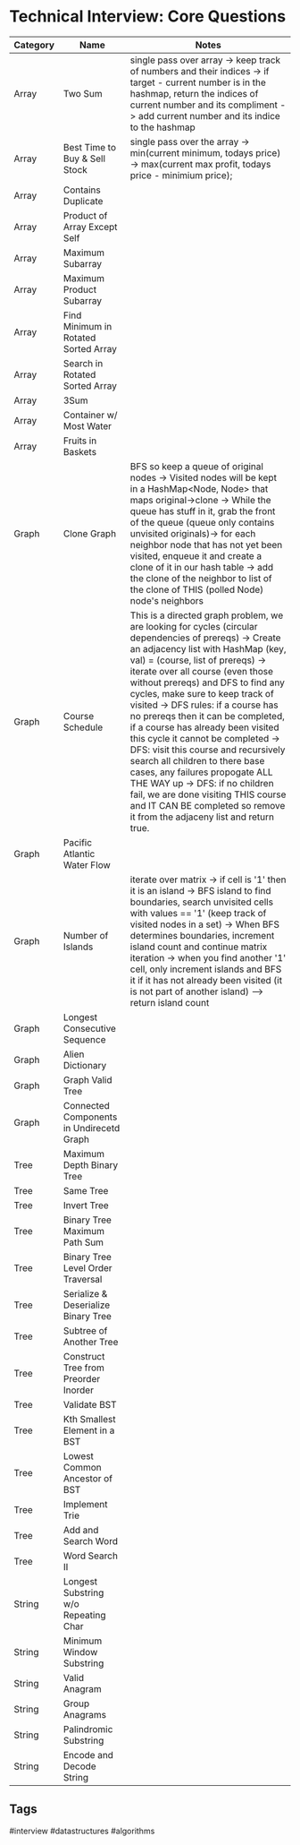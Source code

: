# Technical Interview: Core Questions
| Category  | Name                                      |   Notes
| -         | -                                         |   -
| Array     | Two Sum                                   | single pass over array -> keep track of numbers and their indices -> if target - current number is in the hashmap, return the indices of current number and its compliment -> add current number and its indice to the hashmap  
| Array     | Best Time to Buy & Sell Stock             | single pass over the array -> min(current minimum, todays price) -> max(current max profit, todays price - minimium price);
| Array     | Contains Duplicate                        |
| Array     | Product of Array Except Self              |
| Array     | Maximum Subarray                          |
| Array     | Maximum Product Subarray                  |
| Array     | Find Minimum in Rotated Sorted Array      |
| Array     | Search in Rotated Sorted Array            |
| Array     | 3Sum                                      |
| Array     | Container w/ Most Water                   |
| Array     | Fruits in Baskets                         |
| Graph     | Clone Graph                               | BFS so keep a queue of original nodes -> Visited nodes will be kept in a HashMap<Node, Node> that maps original->clone -> While the queue has stuff in it, grab the front of the queue (queue only contains unvisited originals)-> for each neighbor node that has not yet been visited, enqueue it and create a clone of it in our hash table -> add the clone of the neighbor to list of the clone of THIS (polled Node) node's neighbors
| Graph     | Course Schedule                           | This is a directed graph problem, we are looking for cycles (circular dependencies of prereqs) -> Create an adjacency list with HashMap (key, val) = (course, list of prereqs) -> iterate over all course (even those without prereqs) and DFS to find any cycles, make sure to keep track of visited -> DFS rules: if a course has no prereqs then it can be completed, if a course has already been visited this cycle it cannot be completed -> DFS: visit this course and recursively search all children to there base cases, any failures propogate ALL THE WAY up -> DFS: if no children fail, we are done visiting THIS course and IT CAN BE completed so remove it from the adjaceny list and return true.
| Graph     | Pacific Atlantic Water Flow               |
| Graph     | Number of Islands                         | iterate over matrix -> if cell is '1' then it is an island -> BFS island to find boundaries, search unvisited cells with values == '1' (keep track of visited nodes in a set) -> When BFS determines boundaries, increment island count and continue matrix iteration -> when you find another '1' cell, only increment islands and BFS it if it has not already been visited (it is not part of another island) --> return island count
| Graph     | Longest Consecutive Sequence              |
| Graph     | Alien Dictionary                          |
| Graph     | Graph Valid Tree                          |
| Graph     | Connected Components in Undirecetd Graph  |
| Tree      | Maximum Depth Binary Tree                 |
| Tree      | Same Tree                                 |
| Tree      | Invert Tree                               |
| Tree      | Binary Tree Maximum Path Sum              |
| Tree      | Binary Tree Level Order Traversal         |
| Tree      | Serialize & Deserialize Binary Tree       |
| Tree      | Subtree of Another Tree                   |
| Tree      | Construct Tree from Preorder Inorder      |
| Tree      | Validate BST                              |
| Tree      | Kth Smallest Element in a BST             |
| Tree      | Lowest Common Ancestor of BST             |
| Tree      | Implement Trie                            |
| Tree      | Add and Search Word                       |
| Tree      | Word Search II                            |
| String    | Longest Substring w/o Repeating Char      |
| String    | Minimum Window Substring                  |
| String    | Valid Anagram                             |
| String    | Group Anagrams                            |
| String    | Palindromic Substring                     |
| String    | Encode and Decode String                  |

## Tags
#interview #datastructures #algorithms
